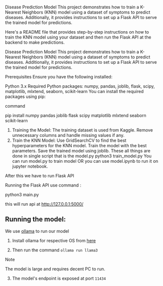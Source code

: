 Disease Prediction Model
This project demonstrates how to train a K-Nearest Neighbors (KNN) model using a dataset of symptoms to predict diseases. Additionally, it provides instructions to set up a Flask API to serve the trained model for predictions.

Here's a README file that provides step-by-step instructions on how to train the KNN model using your dataset and then run the Flask API at the backend to make predictions.

Disease Prediction Model
This project demonstrates how to train a K-Nearest Neighbors (KNN) model using a dataset of symptoms to predict diseases. Additionally, it provides instructions to set up a Flask API to serve the trained model for predictions.

Prerequisites
Ensure you have the following installed:

Python 3.x
Required Python packages: numpy, pandas, joblib, flask, scipy, matplotlib, mlxtend, seaborn, scikit-learn
You can install the required packages using pip:

command

pip install numpy pandas joblib flask scipy matplotlib mlxtend seaborn scikit-learn

1. Training the Model:
 The training dataset is used from Kaggle.
 Remove unnecessary columns and handle missing values if any.
2. Train the KNN Model:
  Use GridSearchCV to find the best hyperparameters for the KNN model.
  Train the model with the best parameters.
  Save the trained model using joblib.
These all things are done in single script that is the model.py
python3 train_model.py
You can run model.py to train model OR you can use model.ipynb to run it on jupyter notebook.

After this we have to run Flask API 


Running the Flask API use command :


python3 main.py 

this will run api at http://127.0.0.1:5000/


## Running the model:
We use [ollama](https://www.ollama.com/) to run our model

1. Install ollama for respective OS from [here](https://www.ollama.com/download)

2. Then run the command `ollama run llama3`
> [!NOTE]
> The model is large and requires decent PC to run.

3. The model's endpoint is exposed at port `11434`